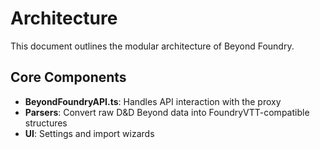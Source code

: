 # Architecture

This document outlines the modular architecture of Beyond Foundry.

## Core Components
- **BeyondFoundryAPI.ts**: Handles API interaction with the proxy
- **Parsers**: Convert raw D&D Beyond data into FoundryVTT-compatible structures
- **UI**: Settings and import wizards
